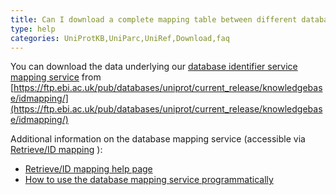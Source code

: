 ```yaml
---
title: Can I download a complete mapping table between different databases?
type: help
categories: UniProtKB,UniParc,UniRef,Download,faq
---
```


You can download the data underlying our [database identifier service mapping service](https://www.uniprot.org/id-mapping) from [https://ftp.ebi.ac.uk/pub/databases/uniprot/current_release/knowledgebase/idmapping/](https://ftp.ebi.ac.uk/pub/databases/uniprot/current_release/knowledgebase/idmapping/)

Additional information on the database mapping service (accessible via [Retrieve/ID mapping](https://www.uniprot.org/id-mapping) ):

- [Retrieve/ID mapping help page](https://www.uniprot.org/help/id_mapping)
- [How to use the database mapping service programmatically](https://www.uniprot.org/help/id_mapping)

